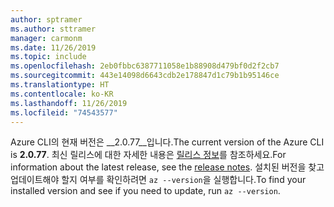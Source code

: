 ```yaml
---
author: sptramer
ms.author: sttramer
manager: carmonm
ms.date: 11/26/2019
ms.topic: include
ms.openlocfilehash: 2eb0fbbc6387711058e1b88908d479bf0d2f2cb7
ms.sourcegitcommit: 443e14098d6643cdb2e178847d1c79b1b95146ce
ms.translationtype: HT
ms.contentlocale: ko-KR
ms.lasthandoff: 11/26/2019
ms.locfileid: "74543577"
---
```

<span data-ttu-id="3afa7-101">Azure CLI의 현재 버전은 __2.0.77__입니다.</span><span class="sxs-lookup"><span data-stu-id="3afa7-101">The current version of the Azure CLI is __2.0.77__.</span></span> <span data-ttu-id="3afa7-102">최신 릴리스에 대한 자세한 내용은 [릴리스 정보](../release-notes-azure-cli.md)를 참조하세요.</span><span class="sxs-lookup"><span data-stu-id="3afa7-102">For information about the latest release, see the [release notes](../release-notes-azure-cli.md).</span></span> <span data-ttu-id="3afa7-103">설치된 버전을 찾고 업데이트해야 할지 여부를 확인하려면 `az --version`을 실행합니다.</span><span class="sxs-lookup"><span data-stu-id="3afa7-103">To find your installed version and see if you need to update, run `az --version`.</span></span>
